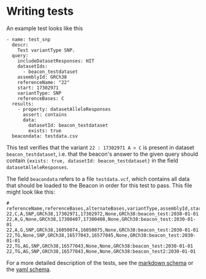 # Writing tests

An example test looks like this

```
- name: test_snp
  descr:
    Test variantType SNP.
  query:
    includeDatasetResponses: HIT
    datasetIds:
      - beacon_testdataset
    assemblyId: GRCh38
    referenceName: "22"
    start: 17302971
    variantType: SNP
    referenceBases: C
  results:
    - property: datasetAlleleResponses
      assert: contains
      data:
        datasetId: beacon_testdataset
        exists: true
  beacondata: testdata.csv
 ```

This test verifies that the variant `22 : 17302971 A > C` is present in dataset `beacon_testdataset`,
i.e. that the beacon's answer to the given query should contain `{exists: true, datasetId: beacon_testdataset}`
in the field `datasetAlleleResponses`.

The field `beacondata` refers to a file `testdata.vcf`, which contains all data that should be loaded to the Beacon in order
for this test to pass. This file might look like this:

```
# referenceName,referenceBases,alternateBases,variantType,assemblyId,start,end,mateName,datasetId
22,C,A,SNP,GRCh38,17302971,17302972,None,GRCh38:beacon_test:2030-01-01
22,A,G,None,GRCh38,17300407,17300408,None,GRCh38:beacon_test:2030-01-01
22,A,G,SNP,GRCh38,16050074,16050075,None,GRCh38:beacon_test:2030-01-01
22,TG,None,SNP,GRCh38,16577043,16577045,None,GRCh38:beacon_test:2030-01-01
22,TG,AG,SNP,GRCh38,16577043,None,None,GRCh38:beacon_test:2030-01-01
22,TG,AG,SNP,GRCh38,16577043,None,None,GRCh38:beacon_test2:2030-01-01
```

For a more detailed description of the tests, see the [markdown schema](schema.md) or
the [yaml schema](../tests/schema.yaml).
